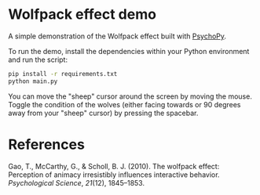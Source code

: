 # Wolfpack effect demo

A simple demonstration of the Wolfpack effect built with [PsychoPy](https://www.psychopy.org/).

To run the demo, install the dependencies within your Python environment and run the script:

```bash
pip install -r requirements.txt
python main.py
```
You can move the "sheep" cursor around the screen by moving the mouse. Toggle the condition of the wolves (either facing towards or 90 degrees away from your "sheep" cursor) by pressing the spacebar.

# References

Gao, T., McCarthy, G., & Scholl, B. J. (2010). The wolfpack effect: Perception of animacy irresistibly influences interactive behavior. *Psychological Science*, *21*(12), 1845–1853. 

